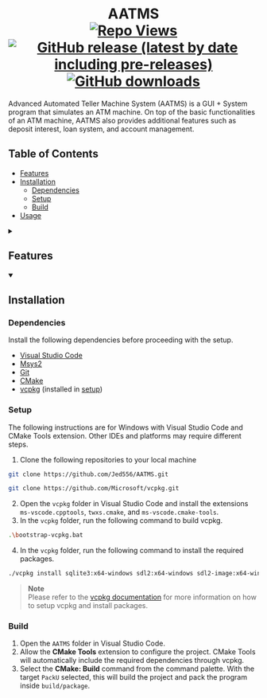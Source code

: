 <div align=center>
<h1>
AATMS
<br>
    <a href="#"><img src="https://komarev.com/ghpvc/?username=AATMS&label=views&color=0e75b6&style=flat" alt="Repo Views"></a>
    <a href="https://github.com/Jed556/AATMS/releases"><img alt="GitHub release (latest by date including pre-releases)" src="https://img.shields.io/github/v/release/Jed556/AATMS?include_prereleases&color=35566D&logo=github&logoColor=white&label=latest"></a>
    <a href="https://github.com/Jed556/AATMS/releases"><img alt="GitHub downloads" src="https://img.shields.io/github/downloads/Jed556/AATMS/total?label=downloads&logo=data:image/png;base64,iVBORw0KGgoAAAANSUhEUgAAABAAAAAQCAYAAAAf8/9hAAAACXBIWXMAAA7EAAAOxAGVKw4bAAAA2klEQVQ4jZ2SMWpCQRCGv5WHWKQIHsAj5Ah2IR7ByhvYpUiVxkqipPCE5gKKBB5Y+KXIIzzXWX3mh2FhZ/5vZ3YXAqkzdavumtiqs6g2MvfV2kvVaj+v7wWMChgE+4MmdxMQ7RVz14r/Dbirg7+Z1BHw2ERJT+oe2KeUvs4y6ntw8yUtLtAq6rqDeaPG/XWAlM0Z5KOzWZ2owwCybJk/c7M6VCf4+0XHhU5e1bfoZHWs1hVwInjflBLA6vrAnCrgADyrxwZGa83Va60vwCGpU2ADPNw4Ldc3MP8Bk60okvXOxJoAAAAASUVORK5CYII="></a>


</h1>
</div>

Advanced Automated Teller Machine System (AATMS) is a GUI + System program that simulates an ATM machine. On top of the basic functionalities of an ATM machine, AATMS also provides additional features such as deposit interest, loan system, and account management.

## Table of Contents
- [Features](#features)
- [Installation](#installation)
    - [Dependencies](#dependencies)
    - [Setup](#setup)
    - [Build](#build)
- [Usage](#usage)

<details>
  <summary><h2>Features</h2></summary>

- Deposit Interest System: Our Advanced ATM System will provide customers with the advantage of earning interest on their deposits. This feature encourages savings and financial growth for individuals, fostering a culture of financial responsibility.
- Withdraw and Deposit System: Customers can easily access their funds or add to their account balance without the need for a physical branch visit. This convenience saves time and effort for users while reducing congestion in bank branches.
- Loan System: Our Advanced ATM System will incorporate a loan system that enables customers to apply for loans directly through the machine. The program will calculate and display the applicable interest rate, providing users with transparency and facilitating informed decision-making.
- Loan Tracking System: Customers can monitor their loan balances, track repayment schedules, and receive notifications about upcoming payments. This functionality helps users stay on top of their financial commitments and avoid unnecessary penalties.
- Create, Remove, and Edit Account: The Advanced ATM System will provide users with the ability to create new accounts, remove existing accounts, and make account modifications such as updating contact information or linking additional services. This flexibility empowers customers to manage their accounts conveniently without having the need to go to bank branches and adapt them to their needs.
- Check Balance: Users can easily check their account balance at any time through the Advanced ATM System. This feature provides quick access to financial information, enabling customers to make informed financial decisions without the need for additional consultations or online access.
- Log-in System: To ensure security and privacy, our program will implement a robust log-in system, requiring customers to authenticate their identities through PINs or other media that can hold these PINs such as credit cards or mobile managers.
- Designed for Scalability and Performance: Our Advanced ATM System's architecture will support a large number of concurrent users, ensuring smooth and efficient operation even during peak usage periods. This design approach enhances customer satisfaction and minimizes service disruptions.

</details>

<details open>
  <summary><h2>Installation</h2></summary>

### Dependencies
Install the following dependencies before proceeding with the setup.
- [Visual Studio Code](https://code.visualstudio.com)
- [Msys2](https://www.msys2.org)
- [Git](https://git-scm.com)
- [CMake](https://cmake.org)
- [vcpkg](https://vcpkg.io) (installed in [setup](#setup))

### Setup
The following instructions are for Windows with Visual Studio Code and CMake Tools extension. Other IDEs and platforms may require different steps.
1. Clone the following repositories to your local machine
```bash
git clone https://github.com/Jed556/AATMS.git
```
```bash
git clone https://github.com/Microsoft/vcpkg.git
```
2. Open the `vcpkg` folder in Visual Studio Code and install the extensions `ms-vscode.cpptools`, `twxs.cmake`, and `ms-vscode.cmake-tools`.
3. In the `vcpkg` folder, run the following command to build vcpkg.
```bash
.\bootstrap-vcpkg.bat
```
4. In the `vcpkg` folder, run the following command to install the required packages.
```bash
./vcpkg install sqlite3:x64-windows sdl2:x64-windows sdl2-image:x64-windows sdl2-ttf:x64-windows
```
> **Note**<br>
> Please refer to the [vcpkg documentation](https://vcpkg.io/en/getting-started.html) for more information on how to setup vcpkg and install packages.

### Build
1. Open the `AATMS` folder in Visual Studio Code.
2. Allow the **CMake Tools** extension to configure the project. CMake Tools will automatically include the required dependencies through vcpkg.
3. Select the **CMake: Build** command from the command palette. With the target `PackU` selected, this will build the project and pack the program inside `build/package`.

</details>